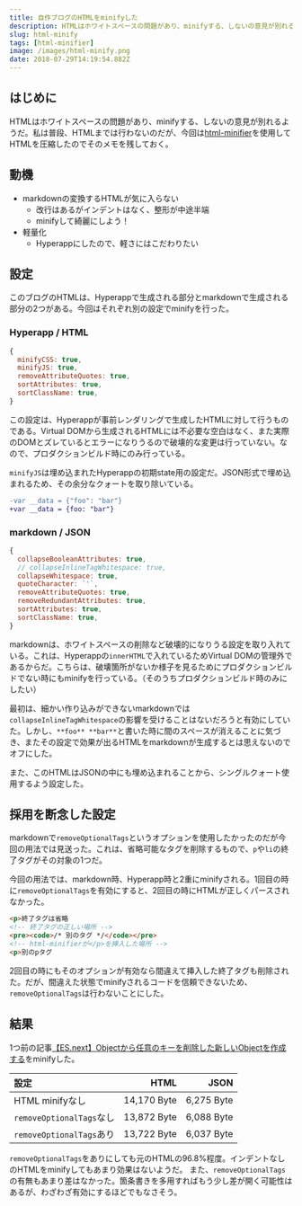 ```yaml
---
title: 自作ブログのHTMLをminifyした
description: HTMLはホワイトスペースの問題があり、minifyする、しないの意見が別れるようだ。私は普段、HTMLまでは行わないのだが、今回はhtml-minifierを使用してHTMLを圧縮したのでそのメモを残しておく。
slug: html-minify
tags: [html-minifier]
image: /images/html-minify.png
date: 2018-07-29T14:19:54.882Z
---
```


## はじめに

HTMLはホワイトスペースの問題があり、minifyする、しないの意見が別れるようだ。私は普段、HTMLまでは行わないのだが、今回は[html-minifier][html-minifier]を使用してHTMLを圧縮したのでそのメモを残しておく。


## 動機

- markdownの変換するHTMLが気に入らない
  - 改行はあるがインデントはなく、整形が中途半端
  - minifyして綺麗にしよう！
- 軽量化
  - Hyperappにしたので、軽さにはこだわりたい


## 設定

このブログのHTMLは、Hyperappで生成される部分とmarkdownで生成される部分の2つがある。今回はそれぞれ別の設定でminifyを行った。

### Hyperapp / HTML

```js
{
  minifyCSS: true,
  minifyJS: true,
  removeAttributeQuotes: true,
  sortAttributes: true,
  sortClassName: true,
}
```

この設定は、Hyperappが事前レンダリングで生成したHTMLに対して行うものである。Virtual DOMから生成されるHTMLには不必要な空白はなく、また実際のDOMとズレているとエラーになりうるので破壊的な変更は行っていない。なので、プロダクションビルド時にのみ行っている。

`minifyJS`は埋め込まれたHyperappの初期state用の設定だ。JSON形式で埋め込まれるため、その余分なクォートを取り除いている。

```diff
-var __data = {"foo": "bar"}
+var __data = {foo: "bar"}
```


### markdown / JSON

```js
{
  collapseBooleanAttributes: true,
  // collapseInlineTagWhitespace: true,
  collapseWhitespace: true,
  quoteCharacter: `'`,
  removeAttributeQuotes: true,
  removeRedundantAttributes: true,
  sortAttributes: true,
  sortClassName: true,
}
```

markdownは、ホワイトスペースの削除など破壊的になりうる設定を取り入れている。これは、Hyperappの`innerHTML`で入れているためVirtual DOMの管理外であるからだ。こちらは、破壊箇所がないか様子を見るためにプロダクションビルドでない時にもminifyを行っている。（そのうちプロダクションビルド時のみにしたい）

最初は、細かい作り込みができないmarkdownでは`collapseInlineTagWhitespace`の影響を受けることはないだろうと有効にしていた。しかし、`**foo** **bar**`と書いた時に間のスペースが消えることに気づき、またその設定で効果が出るHTMLをmarkdownが生成するとは思えないのでオフにした。

また、このHTMLはJSONの中にも埋め込まれることから、シングルクォート使用するよう設定した。


## 採用を断念した設定

markdownで`removeOptionalTags`というオプションを使用したかったのだが今回の用法では見送った。これは、省略可能なタグを削除するもので、`p`や`li`の終了タグがその対象の1つだ。

今回の用法では、markdown時、Hyperapp時と2重にminifyされる。1回目の時に`removeOptionalTags`を有効にすると、2回目の時にHTMLが正しくパースされなかった。

```html
<p>終了タグは省略
<!-- 終了タグの正しい場所 -->
<pre><code>/* 別のタグ */</code></pre>
<!-- html-minifierが</p>を挿入した場所 -->
<p>別のpタグ
```

2回目の時にもそのオプションが有効なら間違えて挿入した終了タグも削除された。だが、間違えた状態でminifyされるコードを信頼できないため、`removeOptionalTags`は行わないことにした。


## 結果

1つ前の記事[【ES.next】Objectから任意のキーを削除した新しいObjectを作成する][remove-object-key]をminifyした。

| 設定                     | HTML        | JSON       |
| :---------------------- | ----------: | ---------: |
| HTML minifyなし          | 14,170 Byte | 6,275 Byte |
| `removeOptionalTags`なし | 13,872 Byte | 6,088 Byte |
| `removeOptionalTags`あり | 13,722 Byte | 6,037 Byte |

`removeOptionalTags`をありにしても元のHTMLの96.8%程度。インデントなしのHTMLをminifyしてもあまり効果はないようだ。
また、`removeOptionalTags`の有無もあまり差はなかった。箇条書きを多用すればもう少し差が開く可能性はあるが、わざわざ有効にするほどでもなさそう。

<!-- link -->
[html-minifier]: https://github.com/kangax/html-minifier
[remove-object-key]: /posts/remove-object-key/
